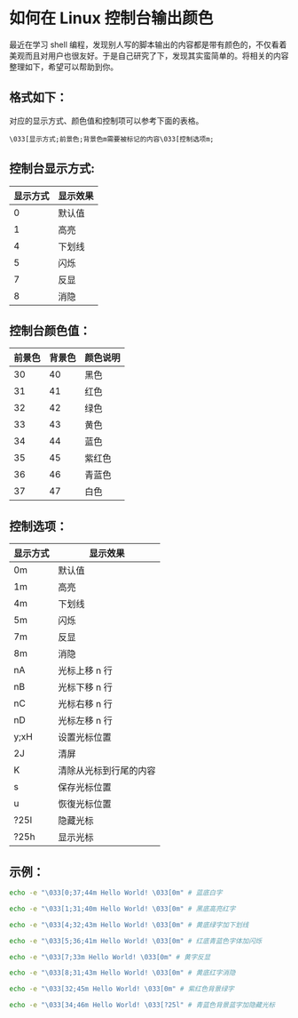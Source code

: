 # 如何在 Linux 控制台输出颜色

最近在学习 shell 编程，发现别人写的脚本输出的内容都是带有颜色的，不仅看着美观而且对用户也很友好。于是自己研究了下，发现其实蛮简单的。将相关的内容整理如下，希望可以帮助到你。

## 格式如下：

对应的显示方式、颜色值和控制项可以参考下面的表格。

`\033[显示方式;前景色;背景色m需要被标记的内容\033[控制选项m;`

## 控制台显示方式:

显示方式 | 显示效果
--------|---------
0       | 默认值
1       | 高亮
4       | 下划线
5       | 闪烁
7       | 反显
8       | 消隐

## 控制台颜色值：

前景色 | 背景色 | 颜色说明
------|--------|---------
30    | 40     | 黑色
31    | 41     | 红色
32    | 42     | 绿色
33    | 43     | 黄色
34    | 44     | 蓝色
35    | 45     | 紫红色
36    | 46     | 青蓝色
37    | 47     | 白色

## 控制选项：

显示方式 | 显示效果
--------|---------
0m      | 默认值
1m      | 高亮
4m      | 下划线
5m      | 闪烁
7m      | 反显
8m      | 消隐
nA      | 光标上移 n 行
nB      | 光标下移 n 行
nC      | 光标右移 n 行
nD      | 光标左移 n 行
y;xH    | 设置光标位置
2J      | 清屏
K       | 清除从光标到行尾的内容
s       | 保存光标位置
u       | 恢復光标位置
?25l    | 隐藏光标
?25h    | 显示光标

## 示例：

```bash
echo -e "\033[0;37;44m Hello World! \033[0m" # 蓝底白字

echo -e "\033[1;31;40m Hello World! \033[0m" # 黑底高亮红字

echo -e "\033[4;32;43m Hello World! \033[0m" # 黄底绿字加下划线

echo -e "\033[5;36;41m Hello World! \033[0m" # 红底青蓝色字体加闪烁

echo -e "\033[7;33m Hello World! \033[0m" # 黄字反显

echo -e "\033[8;31;43m Hello World! \033[0m" # 黄底红字消隐

echo -e "\033[32;45m Hello World! \033[0m" # 紫红色背景绿字

echo -e "\033[34;46m Hello World! \033[?25l" # 青蓝色背景蓝字加隐藏光标
```